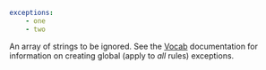 ```yaml
exceptions:
    - one
    - two
```

An array of strings to be ignored. See the [Vocab][1] documentation for 
information on creating global (apply to *all* rules) exceptions.

[1]: https://vale.sh/docs/topics/vocab/